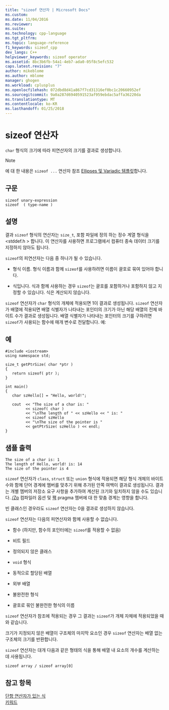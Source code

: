 ```yaml
---
title: "sizeof 연산자 | Microsoft Docs"
ms.custom: 
ms.date: 11/04/2016
ms.reviewer: 
ms.suite: 
ms.technology: cpp-language
ms.tgt_pltfrm: 
ms.topic: language-reference
f1_keywords: sizeof_cpp
dev_langs: C++
helpviewer_keywords: sizeof operator
ms.assetid: 8bc3b6fb-54a1-4eb7-ada0-05f8c5efc532
caps.latest.revision: "7"
author: mikeblome
ms.author: mblome
manager: ghogen
ms.workload: cplusplus
ms.openlocfilehash: 072dbd8d41a867f7cd31316ef0bc1c20660952ef
ms.sourcegitcommit: 9a0a287d6940591523af959ebdac5affa36220da
ms.translationtype: MT
ms.contentlocale: ko-KR
ms.lasthandoff: 01/25/2018
---
```

# <a name="sizeof-operator"></a>sizeof 연산자
`char` 형식의 크기에 따라 피연산자의 크기를 결과로 생성합니다.  
  
> [!NOTE]
>  에 대 한 내용은 `sizeof ...` 연산자 참조 [Ellipses 및 Variadic 템플릿](../cpp/ellipses-and-variadic-templates.md)합니다.  
  
## <a name="syntax"></a>구문  
  
```  
sizeof unary-expression  
sizeof  ( type-name )  
```  
  
## <a name="remarks"></a>설명  
 결과 `sizeof` 형식의 연산자는 `size_t`, 포함 파일에 정의 하는 정수 계열 형식을 \<stddef.h > 합니다. 이 연산자를 사용하면 프로그램에서 컴퓨터 종속 데이터 크기를 지정하지 않아도 됩니다.  
  
 `sizeof`의 피연산자는 다음 중 하나가 될 수 있습니다.  
  
-   형식 이름. 형식 이름과 함께 `sizeof`를 사용하려면 이름이 괄호로 묶여 있어야 합니다.  
  
-   식입니다. 식과 함께 사용하는 경우 `sizeof`는 괄호를 포함하거나 포함하지 않고 지정할 수 있습니다. 식은 계산되지 않습니다.  
  
 `sizeof` 연산자가 `char` 형식의 개체에 적용되면 1이 결과로 생성됩니다. `sizeof` 연산자가 배열에 적용되면 배열 식별자가 나타내는 포인터의 크기가 아닌 해당 배열의 전체 바이트 수가 결과로 생성됩니다. 배열 식별자가 나타내는 포인터의 크기를 구하려면 `sizeof`가 사용되는 함수에 매개 변수로 전달합니다. 예:  
  
## <a name="example"></a>예  
  
```  
#include <iostream>  
using namespace std;  
  
size_t getPtrSize( char *ptr )  
{  
   return sizeof( ptr );  
}  
  
int main()  
{  
   char szHello[] = "Hello, world!";  
  
   cout  << "The size of a char is: "  
         << sizeof( char )  
         << "\nThe length of " << szHello << " is: "  
         << sizeof szHello  
         << "\nThe size of the pointer is "  
         << getPtrSize( szHello ) << endl;  
}  
```  
  
## <a name="sample-output"></a>샘플 출력  
  
```  
The size of a char is: 1  
The length of Hello, world! is: 14  
The size of the pointer is 4  
```  
  
 `sizeof` 연산자가 `class`, `struct` 또는 `union` 형식에 적용되면 해당 형식 개체의 바이트 수와 함께 단어 경계에 멤버를 맞추기 위해 추가된 안쪽 여백이 결과로 생성됩니다. 결과는 개별 멤버의 저장소 요구 사항을 추가하여 계산된 크기와 일치하지 않을 수도 있습니다. [/Zp](../build/reference/zp-struct-member-alignment.md) 컴파일러 옵션 및 [팩](../preprocessor/pack.md) pragma 멤버에 대 한 맞춤 경계는 영향을 합니다.  
  
 빈 클래스인 경우라도 `sizeof` 연산자는 0을 결과로 생성하지 않습니다.  
  
 `sizeof` 연산자는 다음의 피연산자와 함께 사용할 수 없습니다.  
  
-   함수 (하지만, 함수의 포인터에는 `sizeof`를 적용할 수 없음)  
  
-   비트 필드  
  
-   정의되지 않은 클래스  
  
-   `void` 형식  
  
-   동적으로 할당된 배열  
  
-   외부 배열  
  
-   불완전한 형식  
  
-   괄호로 묶인 불완전한 형식의 이름  
  
 `sizeof` 연산자가 참조에 적용되는 경우 그 결과는 `sizeof`가 개체 자체에 적용되었을 때와 같습니다.  
  
 크기가 지정되지 않은 배열이 구조체의 마지막 요소인 경우 `sizeof` 연산자는 배열 없는 구조체의 크기를 반환합니다.  
  
 `sizeof` 연산자는 대개 다음과 같은 형태의 식을 통해 배열 내 요소의 개수를 계산하는 데 사용됩니다.  
  
```  
sizeof array / sizeof array[0]  
```  
  
## <a name="see-also"></a>참고 항목  
 [단항 연산자가 있는 식](../cpp/expressions-with-unary-operators.md)   
 [키워드](../cpp/keywords-cpp.md)